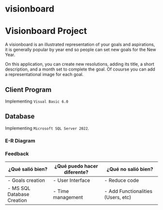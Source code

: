 # visionboard

# Visionboard Project

A visionboard is an illustrated representation of your goals and aspirations, it is generally popular by year end so people can set new goals for the New Year.

On this application, you can create new resolutions, adding its title, a short description, and a month set to complete the goal. Of couurse you can add a representational image for each goal.

## Client Program

Implementing `Visual Basic 6.0`

## Database

Implementing `Microsoft SQL Server 2022`.

### E-R Diagram

### Feedback

| ¿Qué salió bien?           | ¿Qué puedo hacer diferente? | ¿Qué no salió bien?                |
| -------------------------- | --------------------------- | ---------------------------------- |
| - Goals creation           | - User Interface            | - Reduce code                      |
| - MS SQL Database Creation | - Time management           | - Add Functionalities (Users, etc) |
